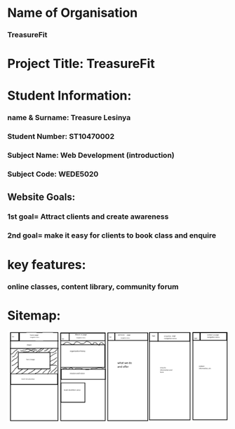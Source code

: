 # Name of Organisation
### TreasureFit

# Project Title: TreasureFit

# Student Information:
### name & Surname: Treasure Lesinya
### Student Number: ST10470002
### Subject Name: Web Development (introduction)
### Subject Code: WEDE5020

## Website Goals: 
### 1st goal= Attract clients and create awareness
### 2nd goal= make it easy for clients to book class and enquire
# key features:
### online classes, content library, community forum
# Sitemap:
![Alt text](sitemap-1.jpg)


 
